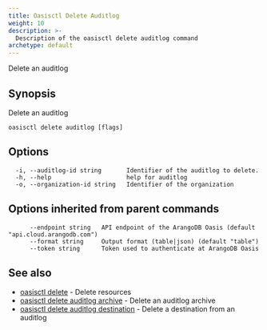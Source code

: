 ```yaml
---
title: Oasisctl Delete Auditlog
weight: 10
description: >-
  Description of the oasisctl delete auditlog command
archetype: default
---
```

Delete an auditlog

## Synopsis

Delete an auditlog

```
oasisctl delete auditlog [flags]
```

## Options

```
  -i, --auditlog-id string       Identifier of the auditlog to delete.
  -h, --help                     help for auditlog
  -o, --organization-id string   Identifier of the organization
```

## Options inherited from parent commands

```
      --endpoint string   API endpoint of the ArangoDB Oasis (default "api.cloud.arangodb.com")
      --format string     Output format (table|json) (default "table")
      --token string      Token used to authenticate at ArangoDB Oasis
```

## See also

* [oasisctl delete](_index.md)	 - Delete resources
* [oasisctl delete auditlog archive](delete-audit-log-archive.md)	 - Delete an auditlog archive
* [oasisctl delete auditlog destination](delete-audit-log-destination.md)	 - Delete a destination from an auditlog

